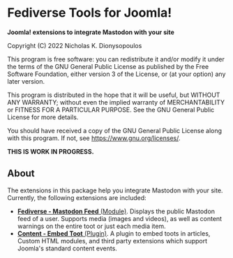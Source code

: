 # Fediverse Tools for Joomla!

**Joomla! extensions to integrate Mastodon with your site**

Copyright (C) 2022  Nicholas K. Dionysopoulos

This program is free software: you can redistribute it and/or modify
it under the terms of the GNU General Public License as published by
the Free Software Foundation, either version 3 of the License, or
(at your option) any later version.

This program is distributed in the hope that it will be useful,
but WITHOUT ANY WARRANTY; without even the implied warranty of
MERCHANTABILITY or FITNESS FOR A PARTICULAR PURPOSE.  See the
GNU General Public License for more details.

You should have received a copy of the GNU General Public License
along with this program.  If not, see <https://www.gnu.org/licenses/>.

**THIS IS WORK IN PROGRESS.**

## About

The extensions in this package help you integrate Mastodon with your site. Currently, the following extensions are included:

* [**Fediverse - Mastodon Feed** (Module)](docs/mod_fediversefeed.md). Displays the public Mastodon feed of a user. Supports media (images and videos), as well as content warnings on the entire toot or just each media item.
* [**Content - Embed Toot** (Plugin)](docs/plg_content_fediverse.md). A plugin to embed toots in articles, Custom HTML modules, and third party extensions which support Joomla's standard content events.